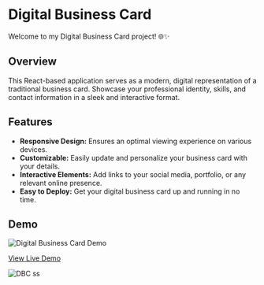 # Digital Business Card

Welcome to my Digital Business Card project! 🌐✨

## Overview

This React-based application serves as a modern, digital representation of a traditional business card. Showcase your professional identity, skills, and contact information in a sleek and interactive format.

## Features

- **Responsive Design:** Ensures an optimal viewing experience on various devices.
- **Customizable:** Easily update and personalize your business card with your details.
- **Interactive Elements:** Add links to your social media, portfolio, or any relevant online presence.
- **Easy to Deploy:** Get your digital business card up and running in no time.

## Demo

![Digital Business Card Demo](link-to-your-demo-gif-or-screenshot)

[View Live Demo](link-to-your-live-demo)

![DBC ss](https://github.com/anandakrishnankb/A-Digital-Business-Card/assets/71499966/0a44d107-f898-4ff5-975e-014b60c7aea5)


